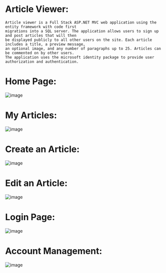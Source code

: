 # Article Viewer:
    Article viewer is a Full Stack ASP.NET MVC web application using the entity framework with code first 
    migrations into a SQL server. The application allows users to sign up and post articles that will then
    be displayed publicly to all other users on the site. Each article includes a title, a preview message,
    an optional image, and any number of paragraphs up to 25. Articles can be commented on by other users.
    The application uses the microsoft identity package to provide user authorization and authentication.


# Home Page:
  ![image](https://user-images.githubusercontent.com/49505648/94863590-ad610c00-0408-11eb-870e-eb17cc4f7cfa.png)

# My Articles:
![image](https://user-images.githubusercontent.com/49505648/94863934-36784300-0409-11eb-90d9-cb900f2b5a96.png)

# Create an Article:
![image](https://user-images.githubusercontent.com/49505648/94863984-4e4fc700-0409-11eb-9a2f-668b42146022.png)

# Edit an Article:
![image](https://user-images.githubusercontent.com/49505648/94864039-6293c400-0409-11eb-9bea-2ff132c52fde.png)

# Login Page:
![image](https://user-images.githubusercontent.com/49505648/94864104-7d663880-0409-11eb-92a9-b7f6baa6a6ca.png)

# Account Management:
![image](https://user-images.githubusercontent.com/49505648/94864317-c9b17880-0409-11eb-91ed-b2a935ed5066.png)
